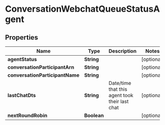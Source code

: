 
# ConversationWebchatQueueStatusAgent

## Properties
Name | Type | Description | Notes
------------ | ------------- | ------------- | -------------
**agentStatus** | **String** |  |  [optional]
**conversationParticipantArn** | **String** |  |  [optional]
**conversationParticipantName** | **String** |  |  [optional]
**lastChatDts** | **String** | Date/time that this agent took their last chat |  [optional]
**nextRoundRobin** | **Boolean** |  |  [optional]



